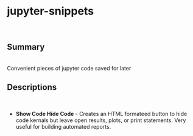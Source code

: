 # jupyter-snippets
<br>

## Summary
<br>
Convenient pieces of jupyter code saved for later

## Descriptions
<br>

* **Show Code Hide Code** - Creates an HTML formateed button to hide code kernals but leave open results, plots, or print statements. Very useful for building automated reports.

